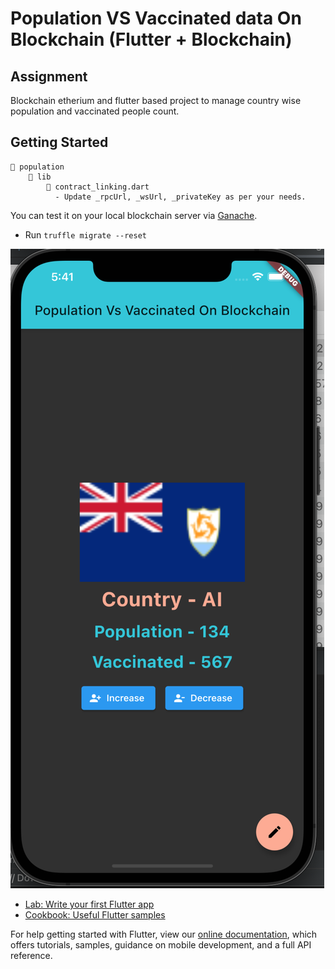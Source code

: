 # Population VS Vaccinated data On Blockchain (Flutter + Blockchain)
## Assignment

Blockchain etherium and flutter based project to manage country wise population 
and vaccinated people count.

## Getting Started

```
📁 population
    📁 lib
        🎯 contract_linking.dart
          - Update _rpcUrl, _wsUrl, _privateKey as per your needs.
```

You can test it on your local blockchain server via [Ganache](https://www.trufflesuite.com/ganache).
- Run `truffle migrate --reset`

![Population On Blockchain](screenshot/population.gif)


- [Lab: Write your first Flutter app](https://flutter.dev/docs/get-started/codelab)
- [Cookbook: Useful Flutter samples](https://flutter.dev/docs/cookbook)

For help getting started with Flutter, view our
[online documentation](https://flutter.dev/docs), which offers tutorials,
samples, guidance on mobile development, and a full API reference.

